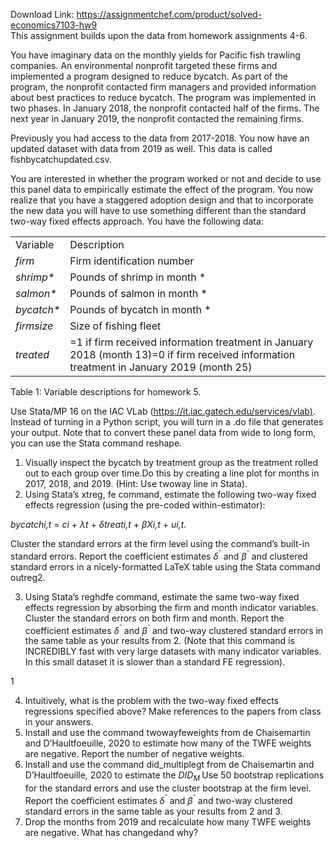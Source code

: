 Download Link: https://assignmentchef.com/product/solved-economics7103-hw9
<br>
This assignment builds upon the data from homework assignments 4-6.

You have imaginary data on the monthly yields for Pacific fish trawling companies. An environmental nonprofit targeted these firms and implemented a program designed to reduce bycatch. As part of the program, the nonprofit contacted firm managers and provided information about best practices to reduce bycatch. The program was implemented in two phases. In January 2018, the nonprofit contacted half of the firms. The next year in January 2019, the nonprofit contacted the remaining firms.

Previously you had access to the data from 2017-2018. You now have an updated dataset with data from 2019 as well. This data is called fishbycatchupdated.csv.

You are interested in whether the program worked or not and decide to use this panel data to empirically estimate the effect of the program. You now realize that you have a staggered adoption design and that to incorporate the new data you will have to use something different than the standard two-way fixed effects approach. You have the following data:

<table width="492">

 <tbody>

  <tr>

   <td width="67">Variable</td>

   <td width="425">Description</td>

  </tr>

  <tr>

   <td width="67"><em>firm</em></td>

   <td width="425">Firm identification number</td>

  </tr>

  <tr>

   <td width="67"><em>shrimp*</em></td>

   <td width="425">Pounds of shrimp in month *</td>

  </tr>

  <tr>

   <td width="67"><em>salmon*</em></td>

   <td width="425">Pounds of salmon in month *</td>

  </tr>

  <tr>

   <td width="67"><em>bycatch*</em></td>

   <td width="425">Pounds of bycatch in month *</td>

  </tr>

  <tr>

   <td width="67"><em>firmsize</em></td>

   <td width="425">Size of fishing fleet</td>

  </tr>

  <tr>

   <td width="67"><em>treated</em></td>

   <td width="425">=1 if firm received information treatment in January 2018 (month 13)=0 if firm received information treatment in January 2019 (month 25)</td>

  </tr>

 </tbody>

</table>

Table 1: Variable descriptions for homework 5.

Use Stata/MP 16 on the IAC VLab (<a href="https://it.iac.gatech.edu/services/vlab">https://it.iac.gatech.edu/services/vlab</a><a href="https://it.iac.gatech.edu/services/vlab">)</a>. Instead of turning in a Python script, you will turn in a .do file that generates your output. Note that to convert these panel data from wide to long form, you can use the Stata command reshape.

<ol>

 <li>Visually inspect the bycatch by treatment group as the treatment rolled out to each group over time.Do this by creating a line plot for months in 2017, 2018, and 2019. (Hint: Use twoway line in Stata).</li>

 <li>Using Stata’s xtreg, fe command, estimate the following two-way fixed effects regression (using the pre-coded within-estimator):</li>

</ol>

<em>bycatch</em><em>i,t </em>= <em>c</em><em>i </em>+ <em>λ</em><em>t </em>+ <em>δtreat</em><em>i,t </em>+ <em>βX</em><em>i,t </em>+ <em>u</em><em>i,t.</em>

Cluster the standard errors at the firm level using the command’s built-in standard errors. Report the coefficient estimates <em>δ</em><sup>ˆ </sup>and <em>β</em><sup>ˆ </sup>and clustered standard errors in a nicely-formatted LaTeX table using the Stata command outreg2.

<ol start="3">

 <li>Using Stata’s reghdfe command, estimate the same two-way fixed effects regression by absorbing the firm and month indicator variables. Cluster the standard errors on both firm and month. Report the coefficient estimates <em>δ</em><sup>ˆ </sup>and <em>β</em><sup>ˆ </sup>and two-way clustered standard errors in the same table as your results from 2. (Note that this command is INCREDIBLY fast with very large datasets with many indicator variables. In this small dataset it is slower than a standard FE regression).</li>

</ol>

1

<ol start="4">

 <li>Intuitively, what is the problem with the two-way fixed effects regressions specified above? Make references to the papers from class in your answers.</li>

 <li>Install and use the command twowayfeweights from de Chaisemartin and D’Haultfoeuille, 2020 to estimate how many of the TWFE weights are negative. Report the number of negative weights.</li>

 <li>Install and use the command did_multiplegt from de Chaisemartin and D’Haultfoeuille, 2020 to estimate the <em>DID<sub>M </sub></em> Use 50 bootstrap replications for the standard errors and use the cluster bootstrap at the firm level. Report the coefficient estimates <em>δ</em><sup>ˆ </sup>and <em>β</em><sup>ˆ </sup>and two-way clustered standard errors in the same table as your results from 2 and 3.</li>

 <li>Drop the months from 2019 and recalculate how many TWFE weights are negative. What has changedand why?</li>

</ol>